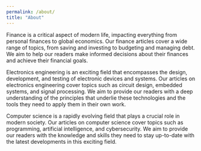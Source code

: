 ```yaml
---
permalink: /about/
title: "About"
---
```


Finance is a critical aspect of modern life, impacting everything from personal finances to global economics. Our finance articles cover a wide range of topics, from saving and investing to budgeting and managing debt. We aim to help our readers make informed decisions about their finances and achieve their financial goals.

Electronics engineering is an exciting field that encompasses the design, development, and testing of electronic devices and systems. Our articles on electronics engineering cover topics such as circuit design, embedded systems, and signal processing. We aim to provide our readers with a deep understanding of the principles that underlie these technologies and the tools they need to apply them in their own work.

Computer science is a rapidly evolving field that plays a crucial role in modern society. Our articles on computer science cover topics such as programming, artificial intelligence, and cybersecurity. We aim to provide our readers with the knowledge and skills they need to stay up-to-date with the latest developments in this exciting field.
